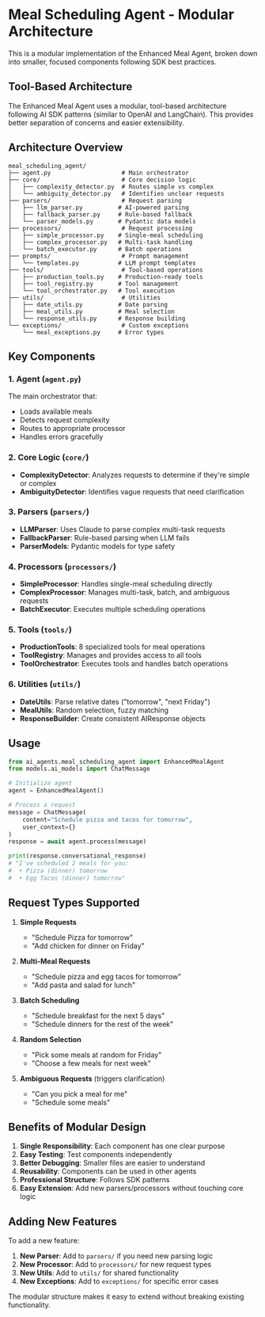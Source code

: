 # Meal Scheduling Agent - Modular Architecture

This is a modular implementation of the Enhanced Meal Agent, broken down into smaller, focused components following SDK best practices.

## Tool-Based Architecture

The Enhanced Meal Agent uses a modular, tool-based architecture following AI SDK patterns (similar to OpenAI and LangChain). This provides better separation of concerns and easier extensibility.

## Architecture Overview

```
meal_scheduling_agent/
├── agent.py                    # Main orchestrator
├── core/                       # Core decision logic
│   ├── complexity_detector.py  # Routes simple vs complex
│   └── ambiguity_detector.py   # Identifies unclear requests
├── parsers/                    # Request parsing
│   ├── llm_parser.py          # AI-powered parsing
│   ├── fallback_parser.py     # Rule-based fallback
│   └── parser_models.py       # Pydantic data models
├── processors/                 # Request processing
│   ├── simple_processor.py    # Single-meal scheduling
│   ├── complex_processor.py   # Multi-task handling  
│   └── batch_executor.py      # Batch operations
├── prompts/                    # Prompt management
│   └── templates.py           # LLM prompt templates
├── tools/                      # Tool-based operations
│   ├── production_tools.py    # Production-ready tools
│   ├── tool_registry.py       # Tool management
│   └── tool_orchestrator.py   # Tool execution
├── utils/                      # Utilities
│   ├── date_utils.py          # Date parsing
│   ├── meal_utils.py          # Meal selection
│   └── response_utils.py      # Response building
└── exceptions/                 # Custom exceptions
    └── meal_exceptions.py     # Error types
```

## Key Components

### 1. **Agent** (`agent.py`)
The main orchestrator that:
- Loads available meals
- Detects request complexity
- Routes to appropriate processor
- Handles errors gracefully

### 2. **Core Logic** (`core/`)
- **ComplexityDetector**: Analyzes requests to determine if they're simple or complex
- **AmbiguityDetector**: Identifies vague requests that need clarification

### 3. **Parsers** (`parsers/`)
- **LLMParser**: Uses Claude to parse complex multi-task requests
- **FallbackParser**: Rule-based parsing when LLM fails
- **ParserModels**: Pydantic models for type safety

### 4. **Processors** (`processors/`)
- **SimpleProcessor**: Handles single-meal scheduling directly
- **ComplexProcessor**: Manages multi-task, batch, and ambiguous requests
- **BatchExecutor**: Executes multiple scheduling operations

### 5. **Tools** (`tools/`)
- **ProductionTools**: 8 specialized tools for meal operations
- **ToolRegistry**: Manages and provides access to all tools
- **ToolOrchestrator**: Executes tools and handles batch operations

### 6. **Utilities** (`utils/`)
- **DateUtils**: Parse relative dates ("tomorrow", "next Friday")
- **MealUtils**: Random selection, fuzzy matching
- **ResponseBuilder**: Create consistent AIResponse objects

## Usage

```python
from ai_agents.meal_scheduling_agent import EnhancedMealAgent
from models.ai_models import ChatMessage

# Initialize agent
agent = EnhancedMealAgent()

# Process a request
message = ChatMessage(
    content="Schedule pizza and tacos for tomorrow",
    user_context={}
)
response = await agent.process(message)

print(response.conversational_response)
# "I've scheduled 2 meals for you:
#  • Pizza (dinner) tomorrow
#  • Egg Tacos (dinner) tomorrow"
```

## Request Types Supported

1. **Simple Requests**
   - "Schedule Pizza for tomorrow"
   - "Add chicken for dinner on Friday"

2. **Multi-Meal Requests**
   - "Schedule pizza and egg tacos for tomorrow"
   - "Add pasta and salad for lunch"

3. **Batch Scheduling**
   - "Schedule breakfast for the next 5 days"
   - "Schedule dinners for the rest of the week"

4. **Random Selection**
   - "Pick some meals at random for Friday"
   - "Choose a few meals for next week"

5. **Ambiguous Requests** (triggers clarification)
   - "Can you pick a meal for me"
   - "Schedule some meals"

## Benefits of Modular Design

1. **Single Responsibility**: Each component has one clear purpose
2. **Easy Testing**: Test components independently
3. **Better Debugging**: Smaller files are easier to understand
4. **Reusability**: Components can be used in other agents
5. **Professional Structure**: Follows SDK patterns
6. **Easy Extension**: Add new parsers/processors without touching core logic

## Adding New Features

To add a new feature:

1. **New Parser**: Add to `parsers/` if you need new parsing logic
2. **New Processor**: Add to `processors/` for new request types
3. **New Utils**: Add to `utils/` for shared functionality
4. **New Exceptions**: Add to `exceptions/` for specific error cases

The modular structure makes it easy to extend without breaking existing functionality.